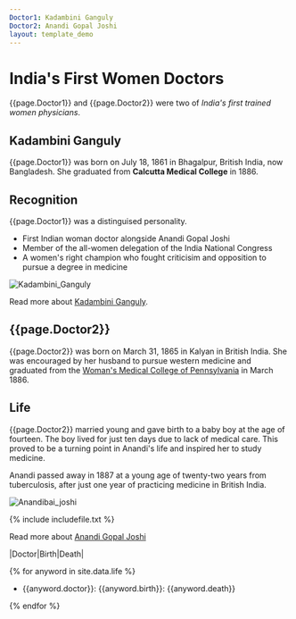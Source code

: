 ```yaml
---
Doctor1: Kadambini Ganguly
Doctor2: Anandi Gopal Joshi
layout: template_demo
---
```


# India's First Women Doctors

{{page.Doctor1}} and {{page.Doctor2}} were two of _India's first trained women physicians_.

## Kadambini Ganguly

{{page.Doctor1}} was born on July 18, 1861 in Bhagalpur, British India, now Bangladesh. She graduated from **Calcutta Medical College** in 1886. 

## Recognition

{{page.Doctor1}} was a distinguised personality.

- First Indian woman doctor alongside Anandi Gopal Joshi
- Member of the all-women delegation of the India National Congress
- A women's right champion who fought criticisim and opposition to pursue a degree in medicine

![Kadambini_Ganguly](https://user-images.githubusercontent.com/91772418/138817866-34a70868-2e87-40d2-89d7-2e69162777f2.jpg)

Read more about [Kadambini Ganguly](https://en.wikipedia.org/wiki/Kadambini_Ganguly).

## {{page.Doctor2}}

{{page.Doctor2}} was born on March 31, 1865 in Kalyan in British India. She was encouraged by her husband to pursue western medicine and graduated from the [Woman's Medical College of Pennsylvania](https://en.wikipedia.org/wiki/Woman%27s_Medical_College_of_Pennsylvania) in March 1886.

## Life

{{page.Doctor2}} married young and gave birth to a baby boy at the age of fourteen. The boy lived for just ten days due to lack of medical care. This proved to be a turning point in Anandi's life and inspired her to study medicine.

Anandi passed away in 1887 at a young age of twenty-two years from tuberculosis, after just one year of practicing medicine in British India.

![Anandibai_joshi](https://user-images.githubusercontent.com/91772418/138854638-91de3d20-cc65-4d08-9766-b82ff12e7321.jpg)

{% include includefile.txt %}

Read more about [Anandi Gopal Joshi](https://en.wikipedia.org/wiki/Anandi_Gopal_Joshi)

|Doctor|Birth|Death|

{% for anyword in site.data.life %}

- {{anyword.doctor}}: {{anyword.birth}}: {{anyword.death}}

{% endfor %}


